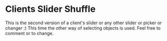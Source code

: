 Clients Slider Shuffle
=================

This is the second version of a client's slider or any other slider or picker or changer :) This time the other way of selecting objects is used. Feel free to comment or to change.

